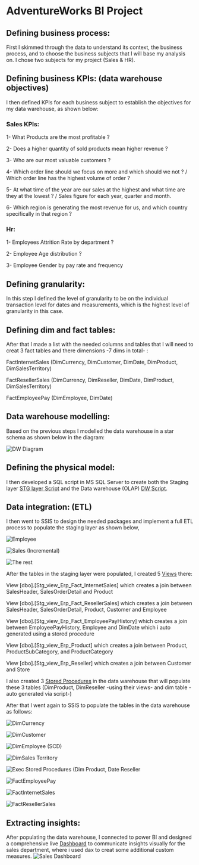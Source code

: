 # AdventureWorks BI Project

## Defining business process:

First I skimmed through the data to understand its context, the business process, and to choose the business subjects that I will base my analysis on.
I chose two subjects for my project (Sales & HR).

## Defining business KPIs: (data warehouse objectives)

I then defined KPIs for each business subject to establish the objectives for my data warehouse, as shown below:

### Sales KPIs:

1- What Products are the most profitable ?

2- Does a higher quantity of sold products mean higher revenue ?

3- Who are our most valuable customers ?

4- Which order line should we focus on more and which should we not ? / Which order line has the highest volume of order ?

5- At what time of the year are our sales at the highest and what time are they at the lowest ? / Sales figure for each year, quarter and month.

6- Which region is generating the most revenue for us, and which country specifically in that region ?

### Hr:

1- Employees Attrition Rate by department ?

2- Employee Age distribution ?

3- Employee Gender by pay rate and frequency


## Defining granularity:

In this step I defined the level of granularity to be on the individual transaction level for dates and measurements, which is the highest level of granularity in this case.

## Defining dim and fact tables:

After that I made a list with the needed columns and tables that I will need to creat 3 fact tables and there dimensions -7 dims in total- :

FactInternetSales (DimCurrency, DimCustomer, DimDate, DimProduct, DimSalesTerritory)

FactResellerSales (DimCurrency, DimReseller, DimDate, DimProduct, DimSalesTerritory)

FactEmployeePay (DimEmployee, DimDate)

## Data warehouse modelling:

Based on the previous steps I modelled the data warehouse in a star schema as shown below in the diagram:

![DW Diagram](https://github.com/Bassel8/Adventure-Works-Project/assets/128324838/0ad36b21-2328-4edc-8bc0-a246232048f9)

## Defining the physical model:

I then developed a SQL script in MS SQL Server to create both the Staging layer [STG layer Script](https://github.com/Bassel8/Adventure-Works-Project/blob/main/AW%20Project/SQL%20Script/STG%20creation.sql) and the Data warehouse (OLAP) [DW Script](https://github.com/Bassel8/Adventure-Works-Project/blob/main/AW%20Project/SQL%20Script/DW%20creation.sql). 

## Data integration: (ETL)

I then went to SSIS to design the needed packages and implement a full ETL process to populate the staging layer as shown below, 

![Employee](https://github.com/Bassel8/Adventure-Works-Project/assets/128324838/e5e4b04a-b993-42e8-bd78-4e6b8b7e96ba)

![Sales (Incremental)](https://github.com/Bassel8/Adventure-Works-Project/assets/128324838/ce3c139b-efb5-4c27-8076-4480dd297086)

![The rest](https://github.com/Bassel8/Adventure-Works-Project/assets/128324838/45a663a4-b122-4477-9036-f26f047357c0)




After the tables in the staging layer were populated, I created 5 [Views](https://github.com/Bassel8/Adventure-Works-Project/blob/main/AW%20Project/SQL%20Script/Views.sql) there: 

View [dbo].[Stg_view_Erp_Fact_InternetSales] which creates a join between SalesHeader, SalesOrderDetail and Product

View [dbo].[Stg_view_Erp_Fact_ResellerSales] which creates a join between SalesHeader, SalesOrderDetail, Product, Customer and Employee

View [dbo].[Stg_view_Erp_Fact_EmployeePayHistory] which creates a join between EmployeePayHistory, Employee and DimDate which i auto generated using a stored procedure

View [dbo].[Stg_view_Erp_Product] which creates a join between Product, ProductSubCategory, and ProductCategory

View [dbo].[Stg_view_Erp_Reseller] which creates a join between Customer and Store




I also created 3 [Stored Procedures](https://github.com/Bassel8/Adventure-Works-Project/blob/main/AW%20Project/SQL%20Script/Stored%20Procedure.sql) in the data warehouse that will populate these 3 tables (DimProduct, DimReseller -using their views- and dim table -auto generated via script-)




After that I went again to SSIS to populate the tables in the data warehouse as follows:

![DimCurrency](https://github.com/Bassel8/Adventure-Works-Project/assets/128324838/5ed8daee-bbca-48db-bb41-5073b68b3fb0)

![DimCustomer](https://github.com/Bassel8/Adventure-Works-Project/assets/128324838/9f742aea-5fa4-4cb1-97cf-e2ecf3c74b7e)

![DimEmployee (SCD)](https://github.com/Bassel8/Adventure-Works-Project/assets/128324838/9f3acfa5-2a24-40c3-b13a-7a18b38eb689)

![DimSales Territory](https://github.com/Bassel8/Adventure-Works-Project/assets/128324838/e869b396-acc5-4bad-ba21-07f1931362c2)

![Exec Stored Procedures (Dim Product, Date   Reseller](https://github.com/Bassel8/Adventure-Works-Project/assets/128324838/250bd0fe-ce21-46cd-9a69-36e32412eaf7)

![FactEmployeePay](https://github.com/Bassel8/Adventure-Works-Project/assets/128324838/442a623e-4e0f-4f3a-8c6d-91911a383615)

![FactInternetSales](https://github.com/Bassel8/Adventure-Works-Project/assets/128324838/e6476718-aef7-4f8f-8542-dcb454f983a4)

![FactResellerSales](https://github.com/Bassel8/Adventure-Works-Project/assets/128324838/2843427b-41a4-42c4-8252-fc23789d0a9f)

## Extracting insights:

After populating the data warehouse, I connected to power BI and designed a comprehensive live [Dashboard](https://app.powerbi.com/view?r=eyJrIjoiODQyMWRkY2YtNjAwNS00ZjIyLWE4YjYtMjM2MGFiZDcwY2YzIiwidCI6ImRmODY3OWNkLWE4MGUtNDVkOC05OWFjLWM4M2VkN2ZmOTVhMCJ9) to communicate insights visually for the sales department, where i used dax to creat some additional custom measures.
![Sales Dashboard](https://github.com/Bassel8/Adventure-Works-Project/assets/128324838/8e29f111-e01c-46a4-a393-a94eccd727b7)


